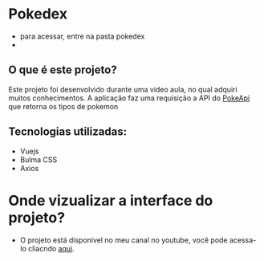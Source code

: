 # Pokedex
 - para acessar, entre na pasta pokedex
 - 
## O que é este projeto?
Este projeto foi desenvolvido durante uma video aula, no qual adquiri muitos conhecimentos. A aplicação faz uma requisição a API do [PokeApi](https://pokeapi.co/) que retorna os tipos de pokemon

## Tecnologias utilizadas:
* Vuejs
* Bulma CSS
* Axios

# Onde vizualizar a interface do projeto?
* O projeto está disponivel no meu canal no youtube, você pode acessa-lo cliacndo [aqui](https://youtu.be/Nrp4mqn6vH8).
